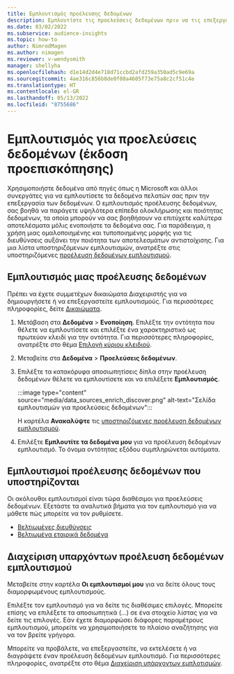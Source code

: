 ```yaml
---
title: Εμπλουτισμός προέλευσης δεδομένων
description: Εμπλουτίστε τις προελεύσεις δεδομένων πριν να τις επεξεργαστείτε.
ms.date: 03/02/2022
ms.subservice: audience-insights
ms.topic: how-to
author: NimrodMagen
ms.author: nimagen
ms.reviewer: v-wendysmith
manager: shellyha
ms.openlocfilehash: d1e14d2d4e718d71ccbd2afd259a350ad5c9e69a
ms.sourcegitcommit: 4ae316c856b8de0f08a4605f73e75a8c2cf51c4e
ms.translationtype: HT
ms.contentlocale: el-GR
ms.lasthandoff: 05/13/2022
ms.locfileid: "8755686"
---
```

# <a name="enrichment-for-data-sources-preview"></a>Εμπλουτισμός για προελεύσεις δεδομένων (έκδοση προεπισκόπησης)

Χρησιμοποιήστε δεδομένα από πηγές όπως η Microsoft και άλλοι συνεργάτες για να εμπλουτίσετε τα δεδομένα πελατών σας πριν την επεξεργασία των δεδομένων. Ο εμπλουτισμός προέλευσης δεδομένων, σας βοηθά να παράγετε υψηλότερα επίπεδα ολοκλήρωσης και ποιότητας δεδομένων, τα οποία μπορούν να σας βοηθήσουν να επιτύχετε καλύτερα αποτελέσματα μόλις ενοποιήστε τα δεδομένα σας. Για παράδειγμα, η χρήση μιας ομαλοποιημένης και τυποποιημένης μορφής για τις διευθύνσεις αυξάνει την ποιότητα των αποτελεσμάτων αντιστοίχισης. Για μια λίστα υποστηριζόμενων εμπλουτισμών, ανατρέξτε στις υποστηριζόμενες [προέλευση δεδομένων εμπλουτισμού](#supported-data-source-enrichments).

## <a name="enrich-a-data-source"></a>Εμπλουτισμός μιας προέλευσης δεδομένων

Πρέπει να έχετε συμμετέχων δικαιώματα Διαχειριστής για να δημιουργήσετε ή να επεξεργαστείτε εμπλουτισμούς. Για περισσότερες πληροφορίες, δείτε [Δικαιώματα](permissions.md).  

1. Μετάβαση στα **Δεδομένα** > **Ενοποίηση**. Επιλέξτε την οντότητα που θέλετε να εμπλουτίσετε και επιλέξτε ένα χαρακτηριστικό ως πρωτεύον κλειδί για την οντότητα. Για περισσότερες πληροφορίες, ανατρέξτε στο θέμα [Επιλογή κύριου κλειδιού](map-entities.md#select-primary-key-and-semantic-type-for-attributes).

1. Μεταβείτε στα **Δεδομένα** > **Προελεύσεις δεδομένων**.

1. Επιλέξτε τα κατακόρυφα αποσιωπητίσεις δίπλα στην προέλευση δεδομένων θέλετε να εμπλουτίσετε και να επιλέξετε **Εμπλουτισμός**.

   :::image type="content" source="media/data_sources_enrich_discover.png" alt-text="Σελίδα εμπλουτισμών για προελεύσεις δεδομένων":::

   Η καρτέλα **Ανακαλύψτε** τις [υποστηριζόμενες προέλευση δεδομένων εμπλουτισμού](#supported-data-source-enrichments).

1. Επιλέξτε **Εμπλουτίτε τα δεδομένα μου** για να προέλευση δεδομένων εμπλουτισμό. Το όνομα οντότητας εξόδου συμπληρώνεται αυτόματα.

## <a name="supported-data-source-enrichments"></a>Εμπλουτισμοί προέλευσης δεδομένων που υποστηρίζονται

Οι ακόλουθοι εμπλουτισμοί είναι τώρα διαθέσιμοι για προελεύσεις δεδομένων. Εξετάστε τα αναλυτικά βήματα για τον εμπλουτισμό για να μάθετε πώς μπορείτε να τον ρυθμίσετε.

- [Βελτιωμένες διευθύνσεις](enrichment-enhanced-addresses.md)
- [Βελτιωμένα εταιρικά δεδομένα](enrichment-enhanced-company-data.md)

## <a name="manage-existing-data-source-enrichments"></a>Διαχείριση υπαρχόντων προέλευση δεδομένων εμπλουτισμού

Μεταβείτε στην καρτέλα **Οι εμπλουτισμοί μου** για να δείτε όλους τους διαμορφωμένους εμπλουτισμούς.

Επιλέξτε τον εμπλουτισμό για να δείτε τις διαθέσιμες επιλογές. Μπορείτε επίσης να επιλέξετε τα αποσιωπητικά (...) σε ένα στοιχείο λίστας για να δείτε τις επιλογές. Εάν έχετε διαμορφώσει διάφορες παραμέτρους εμπλουτισμού, μπορείτε να χρησιμοποιήσετε το πλαίσιο αναζήτησης για να τον βρείτε γρήγορα.

Μπορείτε να προβάλετε, να επεξεργαστείτε, να εκτελέσετε ή να διαγράψετε έναν προέλευση δεδομένων εμπλουτισμό. Για περισσότερες πληροφορίες, ανατρέξτε στο θέμα [Διαχείριση υπάρχοντων εμπλοτισμών](enrichment-hub.md).
